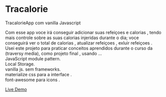 # Tracalorie
TracalorieApp com vanilla Javascript

Com esse app voce irá conseguir adicionar suas refeiçoes e calorias , 
tendo mais controle sobre as suas calorias injeridas durante o dia;
  voce conseguirá ver  o total de calorias , atualizar refeiçoes , exluir refeiçoes .
Usei este projeto  para praticar conceitos aprendidos durante o curso da (traversy media), como projeto final , 
usando ...
<br>
 JavaScript module pattern.
<br>
 Local Storage.
<br>
vanilla js. sem frameworks.
<br>
materialize css para a interface .
<br>
font-awesome para icons .

  <a href="https://cocky-lalande-1b0c67.netlify.app">Live Demo </a>
